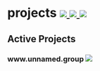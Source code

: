 <h1>
    projects
    <a href="https://app.codacy.com/gh/zuedev/projects?utm_source=github.com&utm_medium=referral&utm_content=zuedev/projects&utm_campaign=Badge_Grade">
        <img src="https://api.codacy.com/project/badge/Grade/bfe874a85be64280b48d4c8b1b70e51e"/>
    </a>
    <a href="https://github.com/prettier/prettier">
        <img src="https://img.shields.io/badge/code_style-prettier-ff69b4.svg"/>
    </a>
    <a href="https://drone.unnamed.group/zuedev/monorepo">
        <img src="https://drone.unnamed.group/api/badges/zuedev/monorepo/status.svg" />
    </a>
</h1>

<h2>Active Projects</h2>

<h3>
    www.unnamed.group
    <a href="https://app.netlify.com/sites/zuedev-unnamedgroup/deploys">
        <img src="https://api.netlify.com/api/v1/badges/2d82faf5-d1d3-407f-97c4-8a4ceca4c40f/deploy-status"/>
    </a>
</h3>
